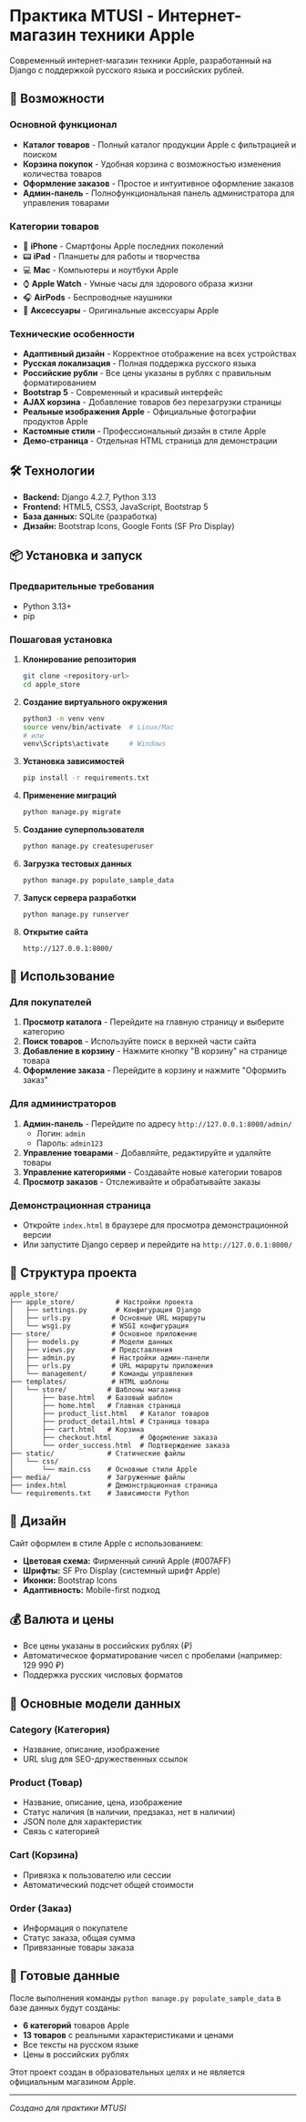 # Практика MTUSI - Интернет-магазин техники Apple

Современный интернет-магазин техники Apple, разработанный на Django с поддержкой русского языка и российских рублей.

## 🚀 Возможности

### Основной функционал
- **Каталог товаров** - Полный каталог продукции Apple с фильтрацией и поиском
- **Корзина покупок** - Удобная корзина с возможностью изменения количества товаров
- **Оформление заказов** - Простое и интуитивное оформление заказов
- **Админ-панель** - Полнофункциональная панель администратора для управления товарами

### Категории товаров
- 📱 **iPhone** - Смартфоны Apple последних поколений
- 📟 **iPad** - Планшеты для работы и творчества
- 💻 **Mac** - Компьютеры и ноутбуки Apple
- ⌚ **Apple Watch** - Умные часы для здорового образа жизни
- 🎧 **AirPods** - Беспроводные наушники
- 🔌 **Аксессуары** - Оригинальные аксессуары Apple

### Технические особенности
- **Адаптивный дизайн** - Корректное отображение на всех устройствах
- **Русская локализация** - Полная поддержка русского языка
- **Российские рубли** - Все цены указаны в рублях с правильным форматированием
- **Bootstrap 5** - Современный и красивый интерфейс
- **AJAX корзина** - Добавление товаров без перезагрузки страницы
- **Реальные изображения Apple** - Официальные фотографии продуктов Apple
- **Кастомные стили** - Профессиональный дизайн в стиле Apple
- **Демо-страница** - Отдельная HTML страница для демонстрации

## 🛠 Технологии

- **Backend:** Django 4.2.7, Python 3.13
- **Frontend:** HTML5, CSS3, JavaScript, Bootstrap 5
- **База данных:** SQLite (разработка)
- **Дизайн:** Bootstrap Icons, Google Fonts (SF Pro Display)

## 📦 Установка и запуск

### Предварительные требования
- Python 3.13+
- pip

### Пошаговая установка

1. **Клонирование репозитория**
   ```bash
   git clone <repository-url>
   cd apple_store
   ```

2. **Создание виртуального окружения**
   ```bash
   python3 -m venv venv
   source venv/bin/activate  # Linux/Mac
   # или
   venv\Scripts\activate     # Windows
   ```

3. **Установка зависимостей**
   ```bash
   pip install -r requirements.txt
   ```

4. **Применение миграций**
   ```bash
   python manage.py migrate
   ```

5. **Создание суперпользователя**
   ```bash
   python manage.py createsuperuser
   ```

6. **Загрузка тестовых данных**
   ```bash
   python manage.py populate_sample_data
   ```

7. **Запуск сервера разработки**
   ```bash
   python manage.py runserver
   ```

8. **Открытие сайта**
   ```
   http://127.0.0.1:8000/
   ```

## 🎯 Использование

### Для покупателей
1. **Просмотр каталога** - Перейдите на главную страницу и выберите категорию
2. **Поиск товаров** - Используйте поиск в верхней части сайта
3. **Добавление в корзину** - Нажмите кнопку "В корзину" на странице товара
4. **Оформление заказа** - Перейдите в корзину и нажмите "Оформить заказ"

### Для администраторов
1. **Админ-панель** - Перейдите по адресу `http://127.0.0.1:8000/admin/`
   - Логин: `admin`
   - Пароль: `admin123`
2. **Управление товарами** - Добавляйте, редактируйте и удаляйте товары
3. **Управление категориями** - Создавайте новые категории товаров
4. **Просмотр заказов** - Отслеживайте и обрабатывайте заказы

### Демонстрационная страница
- Откройте `index.html` в браузере для просмотра демонстрационной версии
- Или запустите Django сервер и перейдите на `http://127.0.0.1:8000/`

## 📁 Структура проекта

```
apple_store/
├── apple_store/          # Настройки проекта
│   ├── settings.py       # Конфигурация Django
│   ├── urls.py          # Основные URL маршруты
│   └── wsgi.py          # WSGI конфигурация
├── store/               # Основное приложение
│   ├── models.py        # Модели данных
│   ├── views.py         # Представления
│   ├── admin.py         # Настройки админ-панели
│   ├── urls.py          # URL маршруты приложения
│   └── management/      # Команды управления
├── templates/           # HTML шаблоны
│   └── store/          # Шаблоны магазина
│       ├── base.html   # Базовый шаблон
│       ├── home.html   # Главная страница
│       ├── product_list.html   # Каталог товаров
│       ├── product_detail.html # Страница товара
│       ├── cart.html   # Корзина
│       ├── checkout.html       # Оформление заказа
│       └── order_success.html  # Подтверждение заказа
├── static/             # Статические файлы
│   └── css/
│       └── main.css    # Основные стили Apple
├── media/              # Загруженные файлы
├── index.html          # Демонстрационная страница
└── requirements.txt    # Зависимости Python
```

## 🎨 Дизайн

Сайт оформлен в стиле Apple с использованием:
- **Цветовая схема:** Фирменный синий Apple (#007AFF)
- **Шрифты:** SF Pro Display (системный шрифт Apple)
- **Иконки:** Bootstrap Icons
- **Адаптивность:** Mobile-first подход

## 💰 Валюта и цены

- Все цены указаны в российских рублях (₽)
- Автоматическое форматирование чисел с пробелами (например: 129 990 ₽)
- Поддержка русских числовых форматов

## 🔧 Основные модели данных

### Category (Категория)
- Название, описание, изображение
- URL slug для SEO-дружественных ссылок

### Product (Товар)
- Название, описание, цена, изображение
- Статус наличия (в наличии, предзаказ, нет в наличии)
- JSON поле для характеристик
- Связь с категорией

### Cart (Корзина)
- Привязка к пользователю или сессии
- Автоматический подсчет общей стоимости

### Order (Заказ)
- Информация о покупателе
- Статус заказа, общая сумма
- Привязанные товары заказа

## 🚀 Готовые данные

После выполнения команды `python manage.py populate_sample_data` в базе данных будут созданы:

- **6 категорий** товаров Apple
- **13 товаров** с реальными характеристиками и ценами
- Все тексты на русском языке
- Цены в российских рублях


Этот проект создан в образовательных целях и не является официальным магазином Apple.

---

*Создано для практики MTUSI*
